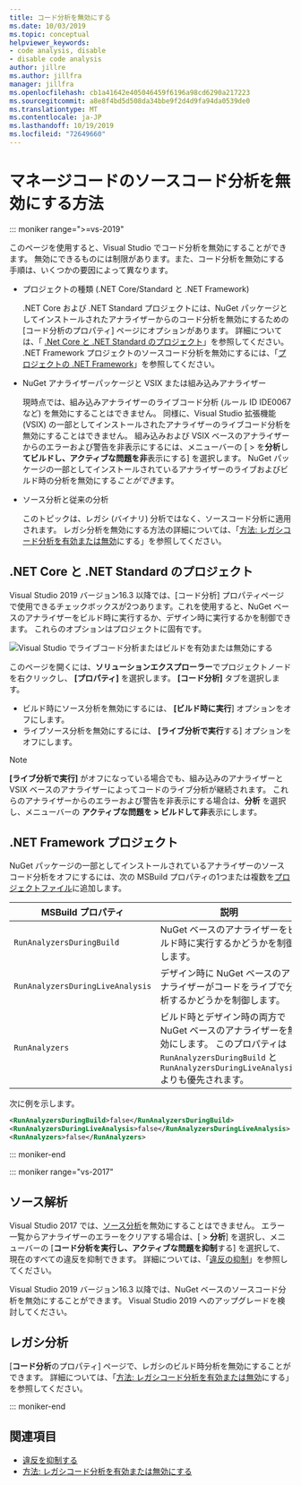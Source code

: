 ```yaml
---
title: コード分析を無効にする
ms.date: 10/03/2019
ms.topic: conceptual
helpviewer_keywords:
- code analysis, disable
- disable code analysis
author: jillre
ms.author: jillfra
manager: jillfra
ms.openlocfilehash: cb1a41642e405046459f6196a98cd6290a217223
ms.sourcegitcommit: a8e8f4bd5d508da34bbe9f2d4d9fa94da0539de0
ms.translationtype: MT
ms.contentlocale: ja-JP
ms.lasthandoff: 10/19/2019
ms.locfileid: "72649660"
---
```

# <a name="how-to-disable-source-code-analysis-for-managed-code"></a>マネージコードのソースコード分析を無効にする方法

::: moniker range=">=vs-2019"

このページを使用すると、Visual Studio でコード分析を無効にすることができます。 無効にできるものには制限があります。また、コード分析を無効にする手順は、いくつかの要因によって異なります。

- プロジェクトの種類 (.NET Core/Standard と .NET Framework)

  .NET Core および .NET Standard プロジェクトには、NuGet パッケージとしてインストールされたアナライザーからのコード分析を無効にするための [コード分析のプロパティ] ページにオプションがあります。 詳細については、「 [.Net Core と .NET Standard のプロジェクト](#net-core-and-net-standard-projects)」を参照してください。 .NET Framework プロジェクトのソースコード分析を無効にするには、「[プロジェクトの .NET Framework](#net-framework-projects)」を参照してください。

- NuGet アナライザーパッケージと VSIX または組み込みアナライザー

  現時点では、組み込みアナライザーのライブコード分析 (ルール ID IDE0067 など) を無効にすることはできません。 同様に、Visual Studio 拡張機能 (VSIX) の一部としてインストールされたアナライザーのライブコード分析を無効にすることはできません。 組み込みおよび VSIX ベースのアナライザーからのエラーおよび警告を非表示にするには、メニューバーの [ >  を**分析**し**てビルドし、アクティブな問題を非**表示にする] を選択します。 NuGet パッケージの一部としてインストールされているアナライザーのライブおよびビルド時の分析を無効にする*ことができ*ます。

- ソース分析と従来の分析

  このトピックは、レガシ (バイナリ) 分析ではなく、ソースコード分析に適用されます。 レガシ分析を無効にする方法の詳細については、「[方法: レガシコード分析を有効または無効](how-to-enable-and-disable-automatic-code-analysis-for-managed-code.md)にする」を参照してください。

## <a name="net-core-and-net-standard-projects"></a>.NET Core と .NET Standard のプロジェクト

Visual Studio 2019 バージョン16.3 以降では、[コード分析] プロパティページで使用できるチェックボックスが2つあります。これを使用すると、NuGet ベースのアナライザーをビルド時に実行するか、デザイン時に実行するかを制御できます。 これらのオプションはプロジェクトに固有です。

![Visual Studio でライブコード分析またはビルドを有効または無効にする](media/run-on-build-run-live-analysis.png)

このページを開くには、**ソリューションエクスプローラー**でプロジェクトノードを右クリックし、 **[プロパティ]** を選択します。 **[コード分析]** タブを選択します。

- ビルド時にソース分析を無効にするには、 **[ビルド時に実行**] オプションをオフにします。
- ライブソース分析を無効にするには、 **[ライブ分析で実行**する] オプションをオフにします。

> [!NOTE]
> **[ライブ分析で実行]** がオフになっている場合でも、組み込みのアナライザーと VSIX ベースのアナライザーによってコードのライブ分析が継続されます。 これらのアナライザーからのエラーおよび警告を非表示にする場合は、**分析** を選択し、メニューバーの **アクティブな問題を  >  ビルドして非**表示にします。

## <a name="net-framework-projects"></a>.NET Framework プロジェクト

NuGet パッケージの一部としてインストールされているアナライザーのソースコード分析をオフにするには、次の MSBuild プロパティの1つまたは複数を[プロジェクトファイル](../ide/solutions-and-projects-in-visual-studio.md#project-file)に追加します。

| MSBuild プロパティ | 説明 | 既定 |
| - | - | - |
| `RunAnalyzersDuringBuild` | NuGet ベースのアナライザーをビルド時に実行するかどうかを制御します。 | `true` |
| `RunAnalyzersDuringLiveAnalysis` | デザイン時に NuGet ベースのアナライザーがコードをライブで分析するかどうかを制御します。 | `true` |
| `RunAnalyzers` | ビルド時とデザイン時の両方で NuGet ベースのアナライザーを無効にします。 このプロパティは `RunAnalyzersDuringBuild` と `RunAnalyzersDuringLiveAnalysis` よりも優先されます。 | `true` |

次に例を示します。

```xml
<RunAnalyzersDuringBuild>false</RunAnalyzersDuringBuild>
<RunAnalyzersDuringLiveAnalysis>false</RunAnalyzersDuringLiveAnalysis>
<RunAnalyzers>false</RunAnalyzers>
```

::: moniker-end

::: moniker range="vs-2017"

## <a name="source-analysis"></a>ソース解析

Visual Studio 2017 では、[ソース分析](roslyn-analyzers-overview.md)を無効にすることはできません。 エラー一覧からアナライザーのエラーをクリアする場合は、[ > **分析**] を選択し、メニューバーの [**コード分析を実行し、アクティブな問題を抑制**する] を選択して、現在のすべての違反を抑制できます。 詳細については、「[違反の抑制](use-roslyn-analyzers.md#suppress-violations)」を参照してください。

Visual Studio 2019 バージョン16.3 以降では、NuGet ベースのソースコード分析を無効にすることができます。 Visual Studio 2019 へのアップグレードを検討してください。

## <a name="legacy-analysis"></a>レガシ分析

[**コード分析**のプロパティ] ページで、レガシのビルド時分析を無効にすることができます。 詳細については、「[方法: レガシコード分析を有効または無効](how-to-enable-and-disable-automatic-code-analysis-for-managed-code.md)にする」を参照してください。

::: moniker-end

## <a name="see-also"></a>関連項目

- [違反を抑制する](use-roslyn-analyzers.md#suppress-violations)
- [方法: レガシコード分析を有効または無効にする](how-to-enable-and-disable-automatic-code-analysis-for-managed-code.md)
